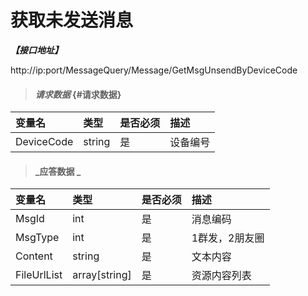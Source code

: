 # 获取未发送消息

_**【接口地址】**_

http://ip:port/MessageQuery/Message/GetMsgUnsendByDeviceCode
> #### _请求数据_ {#请求数据}

| 变量名 | 类型 | 是否必须 | 描述 |
| :--- | :--- | :--- | :--- |
| DeviceCode | string | 是 | 设备编号 |

> #### _应答数据 _

| 变量名 | 类型 | 是否必须 | 描述 |
| :--- | :--- | :--- | :--- |
| MsgId | int | 是 | 消息编码 |
| MsgType | int | 是 | 1群发，2朋友圈 |
| Content | string | 是 | 文本内容 |
| FileUrlList | array[string] | 是 | 资源内容列表 |



